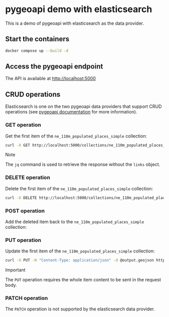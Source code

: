 # pygeoapi demo with elasticsearch

This is a demo of pygeoapi with elasticsearch as the data provider.

## Start the containers

```bash
docker compose up --build -d
```

## Access the pygeoapi endpoint

The API is available at [http://localhost:5000](http://localhost:5000)

## CRUD operations

Elasticsearch is one on the two pygeoapi data providers that support CRUD operations (see [pygeoapi documentation](https://docs.pygeoapi.io/en/latest/data-publishing/ogcapi-features.html#ogcapi-features) for more information).

### GET operation

Get the first item of the `ne_110m_populated_places_simple` collection:

```bash
curl -X GET http://localhost:5000/collections/ne_110m_populated_places_simple/items/0 | jq 'del(.links)' > output.geojson
```

> [!NOTE]
The `jq` command is used to retrieve the response without the `links` object.

### DELETE operation

Delete the first item of the `ne_110m_populated_places_simple` collection:

```bash
curl -X DELETE http://localhost:5000/collections/ne_110m_populated_places_simple/items/0
```

### POST operation

Add the deleted item back to the `ne_110m_populated_places_simple` collection:

### PUT operation

Update the first item of the `ne_110m_populated_places_simple` collection:

```bash
curl -X PUT -H "Content-Type: application/json" -d @output.geojson http://localhost:5000/collections/ne_110m_populated_places_simple/items/186
```

> [!IMPORTANT]
The `PUT` operation requires the whole item content to be sent in the request body.

### PATCH operation

The `PATCH` operation is not supported by the elasticsearch data provider.

